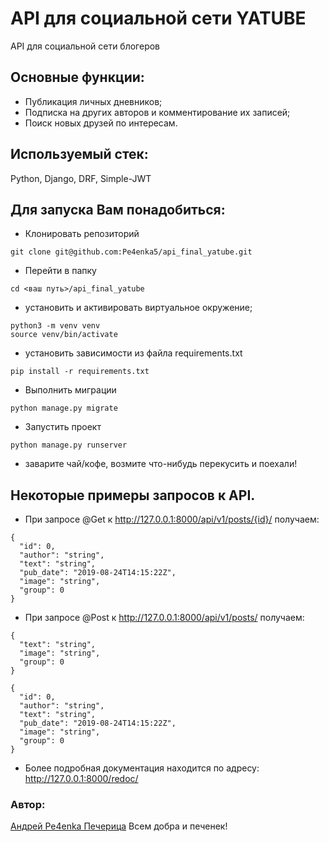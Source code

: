 # API для социальной сети YATUBE
API для социальной сети блогеров
## Основные функции:
- Публикация личных дневников;
- Подписка на других авторов и комментирование их записей;
- Поиск новых друзей по интересам.
## Используемый стек:
Python, Django, DRF, Simple-JWT
## Для запуска Вам понадобиться:
- Клонировать репозиторий
```
git clone git@github.com:Pe4enka5/api_final_yatube.git
``` 
- Перейти в папку 
```
cd <ваш путь>/api_final_yatube
``` 
- установить и активировать виртуальное окружение;
```
python3 -m venv venv
source venv/bin/activate
``` 
- установить зависимости из файла requirements.txt
```
pip install -r requirements.txt
``` 
- Выполнить миграции
```
python manage.py migrate
```
- Запустить проект
```
python manage.py runserver
```
- заварите чай/кофе, возмите  что-нибудь перекусить и поехали!
## Некоторые примеры запросов к API.
- При запросе @Get к http://127.0.0.1:8000/api/v1/posts/{id}/ получаем:
```
{
  "id": 0,
  "author": "string",
  "text": "string",
  "pub_date": "2019-08-24T14:15:22Z",
  "image": "string",
  "group": 0
}
```
- При запросе @Post к http://127.0.0.1:8000/api/v1/posts/ получаем:
```
{
  "text": "string",
  "image": "string",
  "group": 0
}
```
```
{
  "id": 0,
  "author": "string",
  "text": "string",
  "pub_date": "2019-08-24T14:15:22Z",
  "image": "string",
  "group": 0
}
```
- Более подробная документация находится по адресу: http://127.0.0.1:8000/redoc/

### Автор: 
[Андрей Pe4enka Печерица](https://github.com/Pe4enka5)
Всем добра и печенек!
